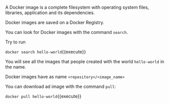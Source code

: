 
A Docker image is a complete filesystem with operating system files, libraries, application and its dependencies.

Docker images are saved on a Docker Registry.

You can look for Docker images with the command `search`.

Try to run

`docker search hello-world`{{execute}}

You will see all the images that people created with the world `hello-world` in the name.

Docker images have as name `<repository>/<image_name>`

You can download ad image with the command `pull`:

`docker pull hello-world`{{execute}}
